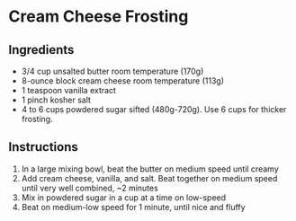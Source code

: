 # Cream Cheese Frosting

## Ingredients
* 3/4 cup unsalted butter room temperature (170g)
* 8-ounce block cream cheese room temperature (113g)
* 1 teaspoon vanilla extract
* 1 pinch kosher salt
* 4 to 6 cups powdered sugar sifted (480g-720g). Use 6 cups for thicker frosting.

## Instructions
1. In a large mixing bowl, beat the butter on medium speed until creamy
2. Add cream cheese, vanilla, and salt. Beat together on medium speed until very well combined, ~2 minutes
3. Mix in powdered sugar in a cup at a time on low-speed
4. Beat on medium-low speed for 1 minute, until nice and fluffy